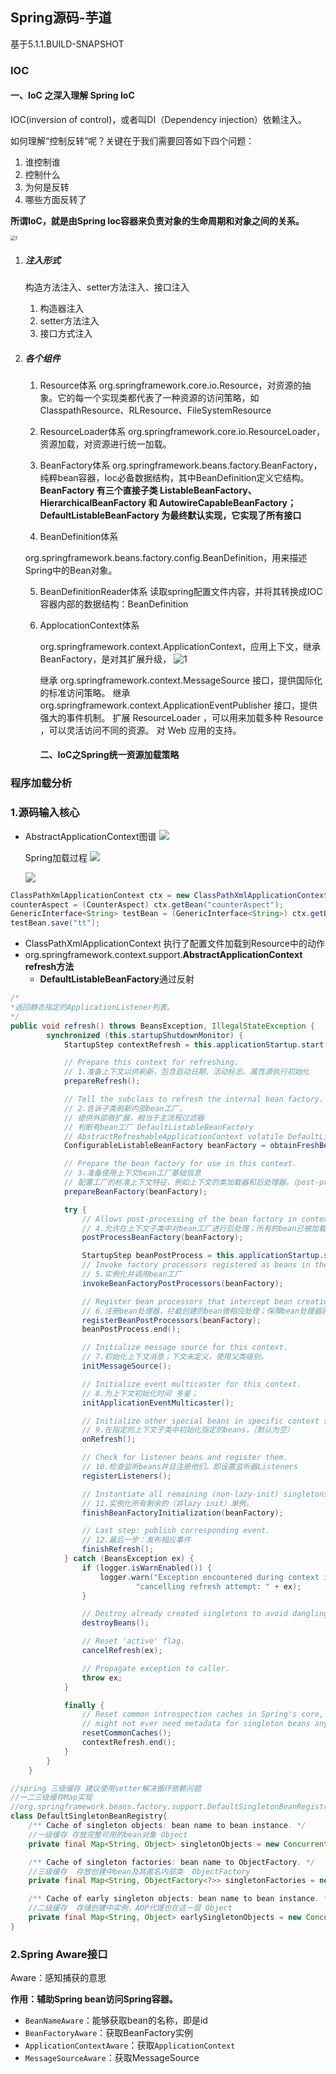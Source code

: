 ## Spring源码-芋道

基于5.1.1.BUILD-SNAPSHOT

### IOC

####  一、IoC 之深入理解 Spring IoC

IOC(inversion of control)，或者叫DI（Dependency injection）依赖注入。

如何理解“控制反转”呢？关键在于我们需要回答如下四个问题：

1. 谁控制谁
2. 控制什么
3. 为何是反转
4. 哪些方面反转了

**所谓IoC，就是由Spring Ioc容器来负责对象的生命周期和对象之间的关系。**



<img src="..\截图\IOC.png" alt="1" style="zoom: 50%;" />

1. ##### 注入形式

   构造方法注入、setter方法注入、接口注入

   1. 构造器注入
   2. setter方法注入
   3. 接口方式注入

2. ##### 各个组件

   1. Resource体系
      org.springframework.core.io.Resource，对资源的抽象。它的每一个实现类都代表了一种资源的访问策略，如ClasspathResource、RLResource、FileSystemResource

   2. ResourceLoader体系
       org.springframework.core.io.ResourceLoader，资源加载，对资源进行统一加载。

   3. BeanFactory体系
      org.springframework.beans.factory.BeanFactory，纯粹bean容器，Ioc必备数据结构，其中BeanDefinition定义它结构。
      **BeanFactory 有三个直接子类 ListableBeanFactory、HierarchicalBeanFactory 和 AutowireCapableBeanFactory；**
      **DefaultListableBeanFactory 为最终默认实现，它实现了所有接口**

   4.  BeanDefinition体系

      org.springframework.beans.factory.config.BeanDefinition，用来描述Spring中的Bean对象。

   5.  BeanDefinitionReader体系
      读取spring配置文件内容，并将其转换成IOC容器内部的数据结构：BeanDefinition

   6. ApplocationContext体系

      org.springframework.context.ApplicationContext，应用上下文，继承BeanFactory，是对其扩展升级，
      ![1](..\截图\ApplicationContext.png)

      继承 org.springframework.context.MessageSource 接口，提供国际化的标准访问策略。
      继承 org.springframework.context.ApplicationEventPublisher 接口，提供强大的事件机制。
      扩展 ResourceLoader ，可以用来加载多种 Resource ，可以灵活访问不同的资源。
      对 Web 应用的支持。

      #### 二、IoC之Spring统一资源加载策略





### 程序加载分析

### 1.源码输入核心

- AbstractApplicationContext图谱
  ![](..\截图\ApplicationContext.png)

  Spring加载过程
  <img src="..\截图\Spring加载工程2.jpg"  />

  <img src="..\截图\Spring加载工程.jpg"  />

```java
ClassPathXmlApplicationContext ctx = new ClassPathXmlApplicationContext("GenericParameterMatchingTests-context.xml");
counterAspect = (CounterAspect) ctx.getBean("counterAspect");
GenericInterface<String> testBean = (GenericInterface<String>) ctx.getBean("testBean");
testBean.save("tt");
```

- ClassPathXmlApplicationContext 执行了配置文件加载到Resource中的动作
- org.springframework.context.support.**AbstractApplicationContext**
      **refresh方法**    
  - **DefaultListableBeanFactory**通过反射

```java
/*
*返回静态指定的ApplicationListener列表。
*/
public void refresh() throws BeansException, IllegalStateException {
		synchronized (this.startupShutdownMonitor) {
			StartupStep contextRefresh = this.applicationStartup.start("spring.context.refresh");

			// Prepare this context for refreshing.
            // 1.准备上下文以供刷新，包含启动日期、活动标志、属性源执行初始化
			prepareRefresh();

			// Tell the subclass to refresh the internal bean factory.
			// 2.告诉子类刷新内部bean工厂，
            // 提供外部做扩展，相当于主流程过滤器
            // 判断有bean工厂 DefaultListableBeanFactory
            // AbstractRefreshableApplicationContext volatile DefaultListableBeanFactory beanFactory;
			ConfigurableListableBeanFactory beanFactory = obtainFreshBeanFactory();

			// Prepare the bean factory for use in this context.
            // 3.准备使用上下文bean工厂基础信息
            // 配置工厂的标准上下文特征，例如上下文的类加载器和后处理器。（post-processors）
			prepareBeanFactory(beanFactory);

			try {
				// Allows post-processing of the bean factory in context subclasses.
                // 4.允许在上下文子类中对bean工厂进行后处理；所有的bean已被加载，但未初始化
				postProcessBeanFactory(beanFactory);

				StartupStep beanPostProcess = this.applicationStartup.start("spring.context.beans.post-process");
				// Invoke factory processors registered as beans in the context.
                // 5.实例化并调用bean工厂
				invokeBeanFactoryPostProcessors(beanFactory);

				// Register bean processors that intercept bean creation.
                // 6.注册bean处理器，拦截创建的bean做相应处理；保障bean处理器的顺序。（ArrayList,Comparator保障顺序）
				registerBeanPostProcessors(beanFactory);
				beanPostProcess.end();

				// Initialize message source for this context.
                // 7.初始化上下文消息；下文未定义，使用父类级别。
				initMessageSource();

				// Initialize event multicaster for this context.
                // 8.为上下文初始化时间 多星；
				initApplicationEventMulticaster();

				// Initialize other special beans in specific context subclasses.
                // 9.在指定的上下文子类中初始化指定的beans，（默认为空）
				onRefresh();

				// Check for listener beans and register them.
                // 10.检查监听beans并且注册他们。即设置监听器Listeners
				registerListeners();

				// Instantiate all remaining (non-lazy-init) singletons.
                // 11.实例化所有剩余的（非lazy init）单例。
				finishBeanFactoryInitialization(beanFactory);

				// Last step: publish corresponding event.
                // 12.最后一步：发布相应事件
				finishRefresh();
			} catch (BeansException ex) {
				if (logger.isWarnEnabled()) {
					logger.warn("Exception encountered during context initialization - " +
							"cancelling refresh attempt: " + ex);
				}

				// Destroy already created singletons to avoid dangling resources.
				destroyBeans();

				// Reset 'active' flag.
				cancelRefresh(ex);

				// Propagate exception to caller.
				throw ex;
			}

			finally {
				// Reset common introspection caches in Spring's core, since we
				// might not ever need metadata for singleton beans anymore...
				resetCommonCaches();
				contextRefresh.end();
			}
		}
	}
```

```java
//spring 三级缓存 建议使用setter解决循环依赖问题 
//一二三级缓存Map实现 
//org.springframework.beans.factory.support.DefaultSingletonBeanRegistry 存放三个依赖位置
class DefaultSingletonBeanRegistry{
    /** Cache of singleton objects: bean name to bean instance. */
    //一级缓存 存放完整可用的bean对象 Object
	private final Map<String, Object> singletonObjects = new ConcurrentHashMap<>(256);

	/** Cache of singleton factories: bean name to ObjectFactory. */
    //三级缓存  存放创建中bean及其匿名内部类  ObjectFactory
	private final Map<String, ObjectFactory<?>> singletonFactories = new HashMap<>(16);

	/** Cache of early singleton objects: bean name to bean instance. */
    //二级缓存  存储创建中实例，AOP代理也在这一层 Object
	private final Map<String, Object> earlySingletonObjects = new ConcurrentHashMap<>(16);
}
```



### 2.Spring Aware接口

Aware：感知捕获的意思

**作用：辅助Spring bean访问Spring容器。**

- `BeanNameAware`：能够获取bean的名称，即是id
- `BeanFactoryAware`：获取BeanFactory实例
- `ApplicationContextAware`：获取`ApplicationContext`
- `MessageSourceAware`：获取MessageSource



























